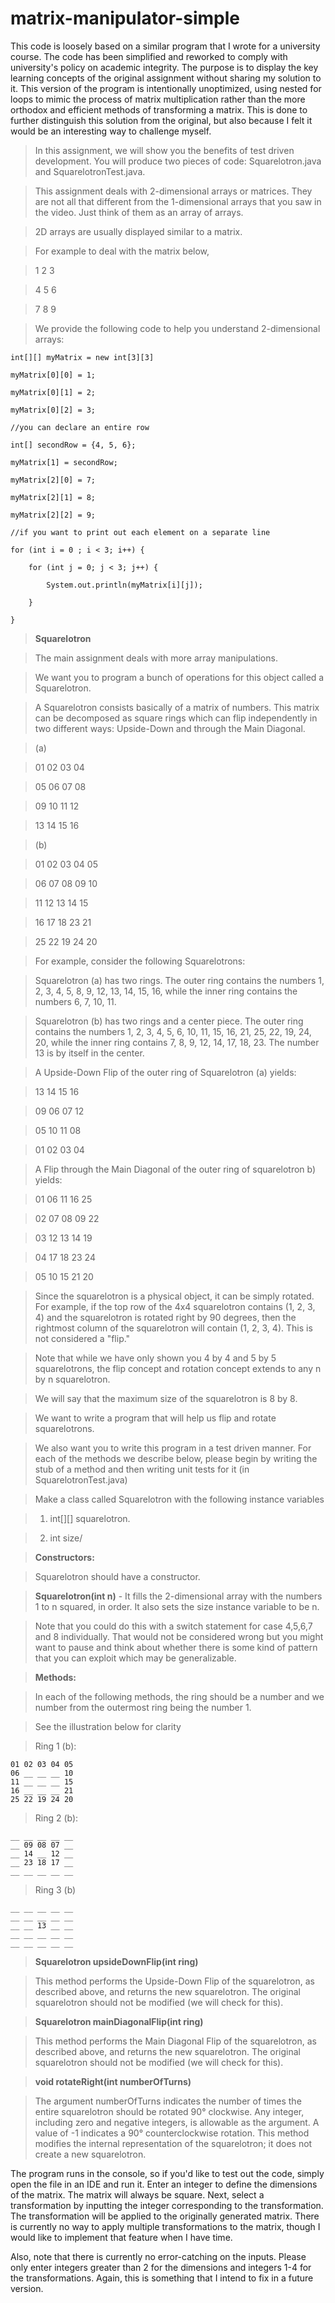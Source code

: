 # matrix-manipulator-simple

This code is loosely based on a similar program that I wrote for a university course. The code has been simplified and reworked to comply with university's policy on academic integrity. The purpose is to display the key learning concepts of the original assignment without sharing my solution to it. This version of the program is intentionally unoptimized, using nested for loops to mimic the process of matrix multiplication rather than the more orthodox and efficient methods of transforming a matrix. This is done to further distinguish this solution from the original, but also because I felt it would be an interesting way to challenge myself. 

> In this assignment, we will show you the benefits of test driven development. You will produce two pieces of code: Squarelotron.java and SquarelotronTest.java.

> This assignment deals with 2-dimensional arrays or matrices. They are not all that different from the 1-dimensional arrays that you saw in the video. Just think of them as an array of arrays.

> 2D arrays are usually displayed similar to a matrix.

> For example to deal with the matrix below,

> 1 2 3

> 4 5 6

> 7 8 9

> We provide the following code to help you understand 2-dimensional arrays:
```
int[][] myMatrix = new int[3][3]

myMatrix[0][0] = 1;

myMatrix[0][1] = 2;

myMatrix[0][2] = 3;

//you can declare an entire row

int[] secondRow = {4, 5, 6};

myMatrix[1] = secondRow;

myMatrix[2][0] = 7;

myMatrix[2][1] = 8;

myMatrix[2][2] = 9;

//if you want to print out each element on a separate line

for (int i = 0 ; i < 3; i++) {

    for (int j = 0; j < 3; j++) {

        System.out.println(myMatrix[i][j]);

    }

}
```
> **Squarelotron**

> The main assignment deals with more array manipulations.

> We want you to program a bunch of operations for this object called a Squarelotron.

> A Squarelotron consists basically of a matrix of numbers. This matrix can be decomposed as square rings which can flip independently in two different ways: Upside-Down and through the Main Diagonal.

> (a)

> 01 02 03 04 

> 05 06 07 08

> 09 10 11 12

> 13 14 15 16

> (b)

> 01 02 03 04 05 

> 06 07 08 09 10

> 11 12 13 14 15

> 16 17 18 23 21

> 25 22 19 24 20

> For example, consider the following Squarelotrons:

> Squarelotron (a) has two rings. The outer ring contains the numbers 1, 2, 3, 4, 5, 8, 9, 12, 13, 14, 15, 16, while the inner ring contains the numbers 6, 7, 10, 11.

> Squarelotron (b) has two rings and a center piece. The outer ring contains the numbers 1, 2, 3, 4, 5, 6, 10, 11, 15, 16, 21, 25, 22, 19, 24, 20, while the inner ring contains 7, 8, 9, 12, 14, 17, 18, 23. The number 13 is by itself in the center.

> A Upside-Down Flip of the outer ring of Squarelotron (a) yields:

> 13 14 15 16

> 09 06 07 12

> 05 10 11 08

> 01 02 03 04

> A Flip through the Main Diagonal of the outer ring of squarelotron b) yields:

> 01 06 11 16 25

> 02 07 08 09 22

> 03 12 13 14 19

> 04 17 18 23 24

> 05 10 15 21 20

> Since the squarelotron is a physical object, it can be simply rotated. For example, if the top row of the 4x4 squarelotron contains (1, 2, 3, 4) and the squarelotron is rotated right by 90 degrees, then the rightmost column of the squarelotron will contain (1, 2, 3, 4). This is not considered a "flip."

> Note that while we have only shown you 4 by 4 and 5 by 5 squarelotrons, the flip concept and rotation concept extends to any n by n squarelotron.

> We will say that the maximum size of the squarelotron is 8 by 8.

> We want to write a program that will help us flip and rotate squarelotrons.

> We also want you to write this program in a test driven manner. For each of the methods we describe below, please begin by writing the stub of a method and then writing unit tests for it (in SquarelotronTest.java)

> Make a class called Squarelotron with the following instance variables

> 1. int[][] squarelotron.

> 2. int size/

> **Constructors:**

> Squarelotron should have a constructor.

> **Squarelotron(int n)** - It fills the 2-dimensional array with the numbers 1 to n squared, in order. It also sets the size instance variable to be n.

> Note that you could do this with a switch statement for case 4,5,6,7 and 8 individually. That would not be considered wrong but you might want to pause and think about whether there is some kind of pattern that you can exploit which may be generalizable.

> **Methods:**

> In each of the following methods, the ring should be a number and we number from the outermost ring being the number 1.

> See the illustration below for clarity

> Ring 1 (b):
~~~
01 02 03 04 05
06 __ __ __ 10
11 __ __ __ 15
16 __ __ __ 21
25 22 19 24 20
~~~
> Ring 2 (b):
~~~
__ __ __ __ __
__ 09 08 07 __
__ 14 __ 12 __
__ 23 18 17 __
__ __ __ __ __
~~~
> Ring 3 (b)
~~~
__ __ __ __ __
__ __ __ __ __
__ __ 13 __ __
__ __ __ __ __
__ __ __ __ __
~~~

> **Squarelotron upsideDownFlip(int ring)**

> This method performs the Upside-Down Flip of the squarelotron, as described above, and returns the new squarelotron. The original squarelotron should not be modified (we will check for this).

> **Squarelotron mainDiagonalFlip(int ring)**

> This method performs the Main Diagonal Flip of the squarelotron, as described above, and returns the new squarelotron. The original squarelotron should not be modified (we will check for this).

> **void rotateRight(int numberOfTurns)**

> The argument numberOfTurns indicates the number of times the entire squarelotron should be rotated 90° clockwise. Any integer, including zero and negative integers, is allowable as the argument. A value of -1 indicates a 90° counterclockwise rotation. This method modifies the internal representation of the squarelotron; it does not create a new squarelotron.

The program runs in the console, so if you'd like to test out the code, simply open the file in an IDE and run it. Enter an integer to define the dimensions of the matrix. The matrix will always be square. Next, select a transformation by inputting the integer corresponding to the transformation. The transformation will be applied to the originally generated matrix. There is currently no way to apply multiple transformations to the matrix, though I would like to implement that feature when I have time. 

Also, note that there is currently no error-catching on the inputs. Please only enter integers greater than 2 for the dimensions and integers 1-4 for the transformations. Again, this is something that I intend to fix in a future version.
